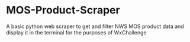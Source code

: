 # MOS-Product-Scraper
A basic python web scraper to get and filter NWS MOS product data and display it in the terminal for the purposes of WxChallenge
